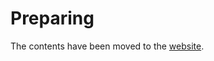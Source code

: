 # Preparing

The contents have been moved to the [website](https://www.techinterviewhandbook.org/coding-interview).

<!-- TODO: Remove in future -->
